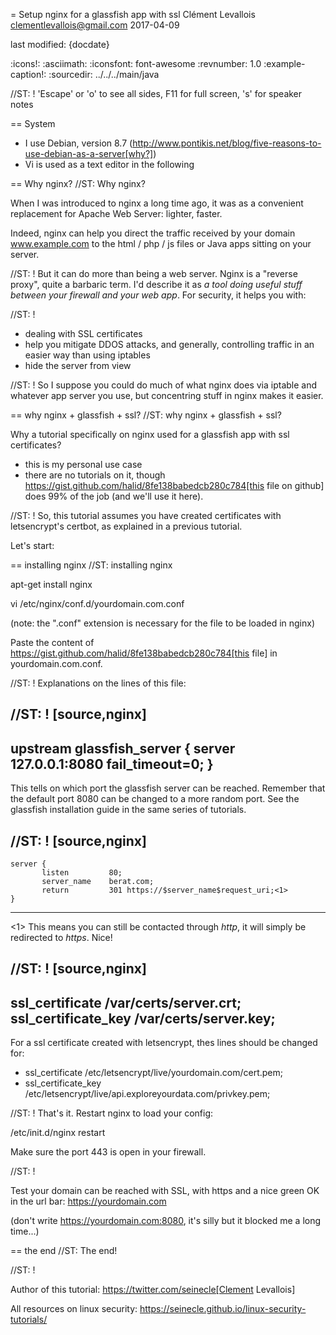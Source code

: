 = Setup nginx for a glassfish app with ssl
Clément Levallois <clementlevallois@gmail.com>
2017-04-09

last modified: {docdate}

:icons!:
:asciimath:
:iconsfont:   font-awesome
:revnumber: 1.0
:example-caption!:
:sourcedir: ../../../main/java

//ST: ! 'Escape' or 'o' to see all sides, F11 for full screen, 's' for speaker notes

== System
- I use Debian, version 8.7 (http://www.pontikis.net/blog/five-reasons-to-use-debian-as-a-server[why?])
- Vi is used as a text editor in the following

== Why nginx?
//ST: Why nginx?

When I was introduced to nginx a long time ago, it was as a convenient replacement for Apache Web Server: lighter, faster.

Indeed, nginx can help you direct the traffic received by your domain www.example.com to the html / php / js files or Java apps sitting on your server.

//ST: !
But it can do more than being a web server.
Nginx is a "reverse proxy", quite a barbaric term.
I'd describe it as *a tool doing useful stuff between your firewall and your web app*. For security, it helps you with:

//ST: !

- dealing with SSL certificates
- help you mitigate DDOS attacks, and generally, controlling traffic in an easier way than using iptables
- hide the server from view


//ST: !
So I suppose you could do much of what nginx does via iptable and whatever app server you use, but concentring stuff in nginx makes it easier.


== why nginx + glassfish + ssl?
//ST: why nginx + glassfish + ssl?

Why a tutorial specifically on nginx used for a glassfish app with ssl certificates?

- this is my personal use case
- there are no tutorials on it, though https://gist.github.com/halid/8fe138babedcb280c784[this file on github] does 99% of the job (and we'll use it here).

//ST: !
So, this tutorial assumes you have created certificates with letsencrypt's certbot, as explained in a previous tutorial.

Let's start:

== installing nginx
//ST: installing nginx

 apt-get install nginx

 vi /etc/nginx/conf.d/yourdomain.com.conf

(note: the ".conf" extension is necessary for the file to be loaded in nginx)

Paste the content of https://gist.github.com/halid/8fe138babedcb280c784[this file] in yourdomain.com.conf.

//ST: !
Explanations on the lines of this file:

//ST: !
[source,nginx]
-------------------------------
upstream glassfish_server {
        server 127.0.0.1:8080 fail_timeout=0;
    }
-------------------------------

This tells on which port the glassfish server can be reached.
Remember that the default port 8080 can be changed to a more random port.
See the glassfish installation guide in the same series of tutorials.

//ST: !
[source,nginx]
-------------------------------
    server {
           listen         80;
           server_name    berat.com;
           return         301 https://$server_name$request_uri;<1>
    }
-------------------------------

<1> This means you can still be contacted through *http*, it will simply be redirected to *https*. Nice!

//ST: !
[source,nginx]
-------------------------------
 ssl_certificate /var/certs/server.crt;
 ssl_certificate_key /var/certs/server.key;
-------------------------------

For a ssl certificate created with letsencrypt, thes lines should be changed for:

- ssl_certificate /etc/letsencrypt/live/yourdomain.com/cert.pem;
- ssl_certificate_key /etc/letsencrypt/live/api.exploreyourdata.com/privkey.pem;

//ST: !
That's it. Restart nginx to load your config:

/etc/init.d/nginx restart

Make sure the port 443 is open in your firewall.

//ST: !

Test your domain can be reached with SSL, with https and a nice green OK in the url bar: https://yourdomain.com

(don't write https://yourdomain.com:8080, it's silly but it blocked me a long time...)


== the end
//ST: The end!

//ST: !

Author of this tutorial: https://twitter.com/seinecle[Clement Levallois]

All resources on linux security: https://seinecle.github.io/linux-security-tutorials/
